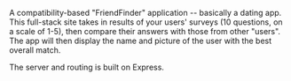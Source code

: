 A compatibility-based "FriendFinder" application -- basically a dating app. This full-stack site takes in results of your users' surveys (10 questions, on a scale of 1-5), then compare their answers with those from other "users". The app will then display the name and picture of the user with the best overall match. 

The server and routing is built on Express.
